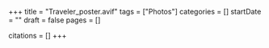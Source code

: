 +++
title = "Traveler_poster.avif"
tags = ["Photos"]
categories = []
startDate = ""
draft = false
pages = []

citations = []
+++
